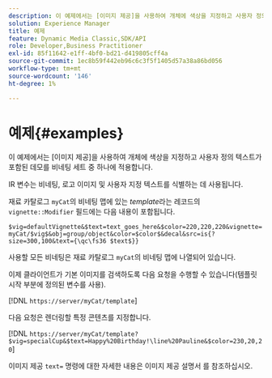 ```yaml
---
description: 이 예제에서는 [이미지 제공]을 사용하여 개체에 색상을 지정하고 사용자 정의 텍스트가 포함된 데모를 비네팅 세트 중 하나에 적용합니다.
solution: Experience Manager
title: 예제
feature: Dynamic Media Classic,SDK/API
role: Developer,Business Practitioner
exl-id: 85f11642-e1ff-4bf0-bd21-d419805cff4a
source-git-commit: 1ec8b59f442eb96c6c3f5f1405d57a38a86bd056
workflow-type: tm+mt
source-wordcount: '146'
ht-degree: 1%

---
```


# 예제{#examples}

이 예제에서는 [이미지 제공]을 사용하여 개체에 색상을 지정하고 사용자 정의 텍스트가 포함된 데모를 비네팅 세트 중 하나에 적용합니다.

IR 변수는 비네팅, 로고 이미지 및 사용자 지정 텍스트를 식별하는 데 사용됩니다.

재료 카탈로그 `myCat`의 비네팅 맵에 있는 *template*&#x200B;라는 레코드의 `vignette::Modifier` 필드에는 다음 내용이 포함됩니다.

`$vig=defaultVignette&$text=text_goes_here&$color=220,220,220&vignette=myCat/$vig$&obj=group/object&color=$color$&decal&src=is{?size=300,100&text={\qc\fs36 $text$}}`

사용할 모든 비네팅은 재료 카탈로그 `myCat`의 비네팅 맵에 나열되어 있습니다.

이제 클라이언트가 기본 이미지를 검색하도록 다음 요청을 수행할 수 있습니다(템플릿 시작 부분에 정의된 변수를 사용).

[!DNL `https://server/myCat/template`]

다음 요청은 렌더링할 특정 콘텐츠를 지정합니다.

[!DNL `https://server/myCat/template?$vig=specialCup&$text=Happy%20Birthday!\line%20Pauline&$color=230,20,20`]

이미지 제공 `text=` 명령에 대한 자세한 내용은 이미지 제공 설명서 를 참조하십시오.
